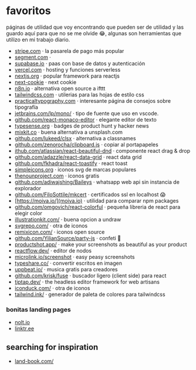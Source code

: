# favoritos
páginas de utilidad que voy encontrando que pueden ser de utilidad y las guardo aquí para que no se me olvide 😂, algunas son herramientas que utilizo en mi trabajo diario.

- [stripe.com](https://stripe.com/es-mx) · la pasarela de pago más popular
- [segment.com](https://segment.com/) · 
- [supabase.io](https://supabase.io/) · paas con base de datos y autenticación
- [vercel.com](https://vercel.com/) · hosting y funciones serverless 
- [nextjs.org](https://nextjs.org/) · popular framework para reactjs
- [next-cookie](https://github.com/tokuda109/next-cookie) · next cookie
- [n8n.io](https://n8n.io/) · alternativa open source a ifttt
- [tailwindcss.com](https://tailwindcss.com/) · utilerias para las hojas de estilo css
- [practicaltypography.com](https://practicaltypography.com/) · interesante página de consejos sobre tipografía 
- [jetbrains.com/lp/mono/](https://www.jetbrains.com/lp/mono/) · tipo de fuente que uso en vscode.
- [github.com/react-monaco-editor](https://github.com/react-monaco-editor/react-monaco-editor) · elegante editor de texto
- [typesense.org](https://typesense.org/) · badges de product hunt y hacker news
- [mixkit.co](https://mixkit.co/) · buena alternativa a unsplash.com
- [github.com/lukeed/clsx](https://github.com/lukeed/clsx) · alternativa a classnames
- [github.com/zenorocha/clipboard.js](https://github.com/zenorocha/clipboard.js) · copiar al portapapeles
- [ithub.com/atlassian/react-beautiful-dnd](https://github.com/atlassian/react-beautiful-dnd) · componente react drag & drop 
- [github.com/adazzle/react-data-grid](https://github.com/adazzle/react-data-grid) · react data grid
- [github.com/fkhadra/react-toastify](https://github.com/fkhadra/react-toastify) · react toast
- [simpleicons.org](https://simpleicons.org/) · iconos svg de marcas populares
- [thenounproject.com](https://thenounproject.com/) · iconos gratis
- [github.com/adiwajshing/Baileys](https://github.com/adiwajshing/Baileys) · whatsapp web api sin instancia de explorador
- [github.com/FiloSottile/mkcert](https://github.com/FiloSottile/mkcert) · certificados ssl en localhost 😱
- [https://moiva.io/](moiva.io) · utilidad para comparar npm packages
- [github.com/omgovich/react-colorful](https://github.com/omgovich/react-colorful) · pequeña libreria de react para elegir color
- [illustrationkit.com/](https://illustrationkit.com/) · buena opcion a undraw
- [svgrepo.com/](https://www.svgrepo.com/) · otra de iconos
- [remixicon.com/](https://remixicon.com/) · iconos open source
- [github.com/YilianSource/party-js](https://github.com/YilianSource/party-js) · confeti 🎉
- [productshot.app/](https://productshot.app/) · make your screenshots as beautiful as your product
- [reactflow.dev/](https://reactflow.dev/) · editor de nodos
- [microlink.io/screenshot](https://microlink.io/screenshot) · easy peasy screenshots
- [typeshare.co/](https://typeshare.co/) · convertir escritos en imagen
- [uppbeat.io/](https://uppbeat.io/) · musica gratis para creadores
- [github.com/krisk/fuse](https://github.com/krisk/fuse) · buscador ligero (client side) para react
- [tiptap.dev/](https://www.tiptap.dev/) · the headless editor framework for web artisans
- [iconduck.com/](https://iconduck.com/) · otra de iconos
- [tailwind.ink/](https://tailwind.ink/) · generador de paleta de colores para tailwindcss

### bonitas landing pages

- [nolt.io](https://nolt.io/)
- [linktr.ee](https://linktr.ee/)

## searching for inspiration

- [land-book.com/](https://land-book.com/)
